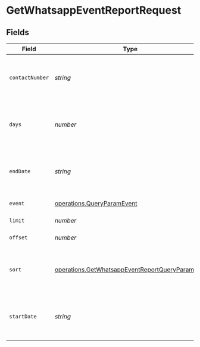 # GetWhatsappEventReportRequest


## Fields

| Field                                                                                                                          | Type                                                                                                                           | Required                                                                                                                       | Description                                                                                                                    |
| ------------------------------------------------------------------------------------------------------------------------------ | ------------------------------------------------------------------------------------------------------------------------------ | ------------------------------------------------------------------------------------------------------------------------------ | ------------------------------------------------------------------------------------------------------------------------------ |
| `contactNumber`                                                                                                                | *string*                                                                                                                       | :heavy_minus_sign:                                                                                                             | Filter results for specific contact (WhatsApp Number with country code. Example, 85264318721)                                  |
| `days`                                                                                                                         | *number*                                                                                                                       | :heavy_minus_sign:                                                                                                             | Number of days in the past including today (positive integer). _Not compatible with 'startDate' and 'endDate'_<br/>            |
| `endDate`                                                                                                                      | *string*                                                                                                                       | :heavy_minus_sign:                                                                                                             | **Mandatory if startDate is used.** Ending date of the report (YYYY-MM-DD). Must be greater than equal to startDate<br/>       |
| `event`                                                                                                                        | [operations.QueryParamEvent](../../models/operations/queryparamevent.md)                                                       | :heavy_minus_sign:                                                                                                             | Filter the report for a specific event type                                                                                    |
| `limit`                                                                                                                        | *number*                                                                                                                       | :heavy_minus_sign:                                                                                                             | Number limitation for the result returned                                                                                      |
| `offset`                                                                                                                       | *number*                                                                                                                       | :heavy_minus_sign:                                                                                                             | Beginning point in the list to retrieve from                                                                                   |
| `sort`                                                                                                                         | [operations.GetWhatsappEventReportQueryParamSort](../../models/operations/getwhatsappeventreportqueryparamsort.md)             | :heavy_minus_sign:                                                                                                             | Sort the results in the ascending/descending order of record creation. Default order is **descending** if `sort` is not passed |
| `startDate`                                                                                                                    | *string*                                                                                                                       | :heavy_minus_sign:                                                                                                             | **Mandatory if endDate is used.** Starting date of the report (YYYY-MM-DD). Must be lower than equal to endDate<br/>           |
